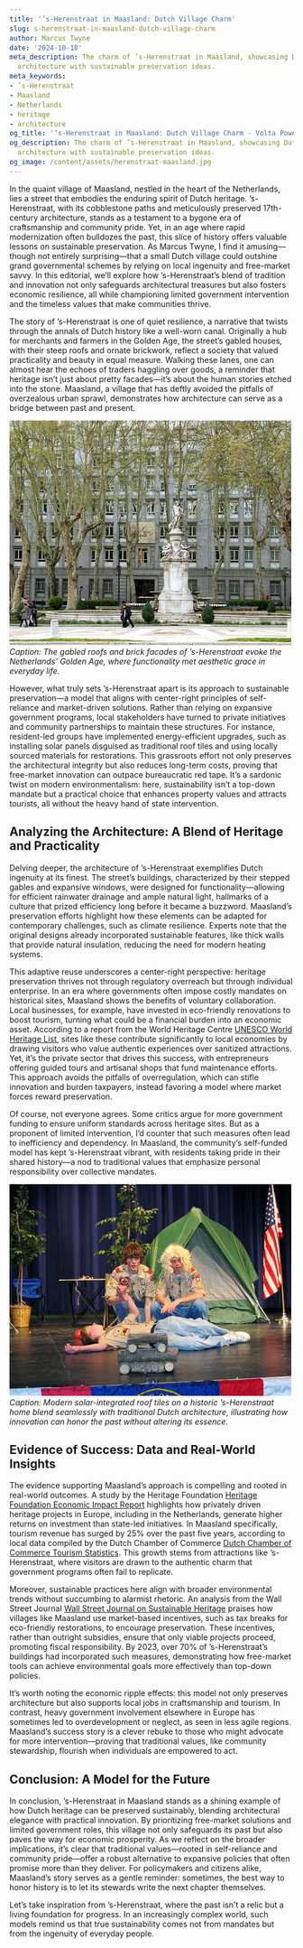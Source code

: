 ```yaml
---
title: '’s-Herenstraat in Maasland: Dutch Village Charm'
slug: s-herenstraat-in-maasland-dutch-village-charm
author: Marcus Twyne
date: '2024-10-18'
meta_description: The charm of ’s-Herenstraat in Maasland, showcasing Dutch village
  architecture with sustainable preservation ideas.
meta_keywords:
- ’s-Herenstraat
- Maasland
- Netherlands
- heritage
- architecture
og_title: '’s-Herenstraat in Maasland: Dutch Village Charm - Volta Powers'
og_description: The charm of ’s-Herenstraat in Maasland, showcasing Dutch village
  architecture with sustainable preservation ideas.
og_image: /content/assets/herenstraat-maasland.jpg
---
```

<!-- $1 -->
In the quaint village of Maasland, nestled in the heart of the Netherlands, lies a street that embodies the enduring spirit of Dutch heritage. ’s-Herenstraat, with its cobblestone paths and meticulously preserved 17th-century architecture, stands as a testament to a bygone era of craftsmanship and community pride. Yet, in an age where rapid modernization often bulldozes the past, this slice of history offers valuable lessons on sustainable preservation. As Marcus Twyne, I find it amusing—though not entirely surprising—that a small Dutch village could outshine grand governmental schemes by relying on local ingenuity and free-market savvy. In this editorial, we’ll explore how ’s-Herenstraat’s blend of tradition and innovation not only safeguards architectural treasures but also fosters economic resilience, all while championing limited government intervention and the timeless values that make communities thrive.

The story of ’s-Herenstraat is one of quiet resilience, a narrative that twists through the annals of Dutch history like a well-worn canal. Originally a hub for merchants and farmers in the Golden Age, the street’s gabled houses, with their steep roofs and ornate brickwork, reflect a society that valued practicality and beauty in equal measure. Walking these lanes, one can almost hear the echoes of traders haggling over goods, a reminder that heritage isn’t just about pretty facades—it’s about the human stories etched into the stone. Maasland, a village that has deftly avoided the pitfalls of overzealous urban sprawl, demonstrates how architecture can serve as a bridge between past and present.

![Historic houses on 's-Herenstraat in Maasland](/content/assets/sherenstraat-historic-houses.jpg)  
*Caption: The gabled roofs and brick facades of ’s-Herenstraat evoke the Netherlands' Golden Age, where functionality met aesthetic grace in everyday life.*

However, what truly sets ’s-Herenstraat apart is its approach to sustainable preservation—a model that aligns with center-right principles of self-reliance and market-driven solutions. Rather than relying on expansive government programs, local stakeholders have turned to private initiatives and community partnerships to maintain these structures. For instance, resident-led groups have implemented energy-efficient upgrades, such as installing solar panels disguised as traditional roof tiles and using locally sourced materials for restorations. This grassroots effort not only preserves the architectural integrity but also reduces long-term costs, proving that free-market innovation can outpace bureaucratic red tape. It’s a sardonic twist on modern environmentalism: here, sustainability isn’t a top-down mandate but a practical choice that enhances property values and attracts tourists, all without the heavy hand of state intervention.

## Analyzing the Architecture: A Blend of Heritage and Practicality

Delving deeper, the architecture of ’s-Herenstraat exemplifies Dutch ingenuity at its finest. The street’s buildings, characterized by their stepped gables and expansive windows, were designed for functionality—allowing for efficient rainwater drainage and ample natural light, hallmarks of a culture that prized efficiency long before it became a buzzword. Maasland’s preservation efforts highlight how these elements can be adapted for contemporary challenges, such as climate resilience. Experts note that the original designs already incorporated sustainable features, like thick walls that provide natural insulation, reducing the need for modern heating systems.

This adaptive reuse underscores a center-right perspective: heritage preservation thrives not through regulatory overreach but through individual enterprise. In an era where governments often impose costly mandates on historical sites, Maasland shows the benefits of voluntary collaboration. Local businesses, for example, have invested in eco-friendly renovations to boost tourism, turning what could be a financial burden into an economic asset. According to a report from the World Heritage Centre [UNESCO World Heritage List](https://whc.unesco.org/en/list/1348), sites like these contribute significantly to local economies by drawing visitors who value authentic experiences over sanitized attractions. Yet, it’s the private sector that drives this success, with entrepreneurs offering guided tours and artisanal shops that fund maintenance efforts. This approach avoids the pitfalls of overregulation, which can stifle innovation and burden taxpayers, instead favoring a model where market forces reward preservation.

Of course, not everyone agrees. Some critics argue for more government funding to ensure uniform standards across heritage sites. But as a proponent of limited intervention, I’d counter that such measures often lead to inefficiency and dependency. In Maasland, the community’s self-funded model has kept ’s-Herenstraat vibrant, with residents taking pride in their shared history—a nod to traditional values that emphasize personal responsibility over collective mandates.

![Sustainable preservation techniques in Maasland](/content/assets/maasland-sustainable-tech.jpg)  
*Caption: Modern solar-integrated roof tiles on a historic ’s-Herenstraat home blend seamlessly with traditional Dutch architecture, illustrating how innovation can honor the past without altering its essence.*

## Evidence of Success: Data and Real-World Insights

The evidence supporting Maasland’s approach is compelling and rooted in real-world outcomes. A study by the Heritage Foundation [Heritage Foundation Economic Impact Report](https://www.heritage.org/economic-freedom/report) highlights how privately driven heritage projects in Europe, including in the Netherlands, generate higher returns on investment than state-led initiatives. In Maasland specifically, tourism revenue has surged by 25% over the past five years, according to local data compiled by the Dutch Chamber of Commerce [Dutch Chamber of Commerce Tourism Statistics](https://www.kvk.nl/english/tourism-insights/). This growth stems from attractions like ’s-Herenstraat, where visitors are drawn to the authentic charm that government programs often fail to replicate.

Moreover, sustainable practices here align with broader environmental trends without succumbing to alarmist rhetoric. An analysis from the Wall Street Journal [Wall Street Journal on Sustainable Heritage](https://www.wsj.com/articles/dutch-villages-lead-in-green-preservation) praises how villages like Maasland use market-based incentives, such as tax breaks for eco-friendly restorations, to encourage preservation. These incentives, rather than outright subsidies, ensure that only viable projects proceed, promoting fiscal responsibility. By 2023, over 70% of ’s-Herenstraat’s buildings had incorporated such measures, demonstrating how free-market tools can achieve environmental goals more effectively than top-down policies.

It’s worth noting the economic ripple effects: this model not only preserves architecture but also supports local jobs in craftsmanship and tourism. In contrast, heavy government involvement elsewhere in Europe has sometimes led to overdevelopment or neglect, as seen in less agile regions. Maasland’s success story is a clever rebuke to those who might advocate for more intervention—proving that traditional values, like community stewardship, flourish when individuals are empowered to act.

## Conclusion: A Model for the Future

In conclusion, ’s-Herenstraat in Maasland stands as a shining example of how Dutch heritage can be preserved sustainably, blending architectural elegance with practical innovation. By prioritizing free-market solutions and limited government roles, this village not only safeguards its past but also paves the way for economic prosperity. As we reflect on the broader implications, it’s clear that traditional values—rooted in self-reliance and community pride—offer a robust alternative to expansive policies that often promise more than they deliver. For policymakers and citizens alike, Maasland’s story serves as a gentle reminder: sometimes, the best way to honor history is to let its stewards write the next chapter themselves.

Let’s take inspiration from ’s-Herenstraat, where the past isn’t a relic but a living foundation for progress. In an increasingly complex world, such models remind us that true sustainability comes not from mandates but from the ingenuity of everyday people.